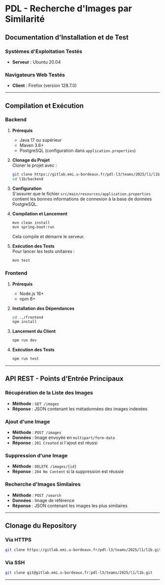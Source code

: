 # PDL - Recherche d'Images par Similarité

## Documentation d'Installation et de Test

### Systèmes d'Exploitation Testés
- **Serveur** : Ubuntu 20.04

### Navigateurs Web Testés
- **Client** : Firefox (version 128.7.0)

---

## Compilation et Exécution

### Backend

1. **Prérequis**  
   - Java 17 ou supérieur
   - Maven 3.6+
   - PostgreSQL (configuration dans `application.properties`)

2. **Clonage du Projet**  
   Cloner le projet avec :
   ```bash
   git clone https://gitlab.emi.u-bordeaux.fr/pdl-l3/teams/2025/l1/l1b.git
   cd l1b/backend
   ```

3. **Configuration**  
   S'assurer que le fichier `src/main/resources/application.properties` contient les bonnes informations de connexion à la base de données PostgreSQL.

4. **Compilation et Lancement**  
   ```bash
   mvn clean install
   mvn spring-boot:run
   ```
   Cela compile et démarre le serveur.

5. **Exécution des Tests**  
   Pour lancer les tests unitaires :
   ```bash
   mvn test
   ```

### Frontend

1. **Prérequis**  
   - Node.js 16+
   - npm 8+

2. **Installation des Dépendances**  
   ```bash
   cd ../frontend
   npm install
   ```

3. **Lancement du Client**  
   ```bash
   npm run dev
   ```

4. **Exécution des Tests**  
   ```bash
   npm run test
   ```

---

## API REST - Points d'Entrée Principaux

### Récupération de la Liste des Images
- **Méthode** : `GET /images`
- **Réponse** : JSON contenant les métadonnées des images indexées

### Ajout d'une Image
- **Méthode** : `POST /images`
- **Données** : Image envoyée en `multipart/form-data`
- **Réponse** : `201 Created` si l'ajout est réussi

### Suppression d'une Image
- **Méthode** : `DELETE /images/{id}`
- **Réponse** : `204 No Content` si la suppression est réussie

### Recherche d'Images Similaires
- **Méthode** : `POST /search`
- **Données** : Image de référence
- **Réponse** : JSON contenant les images les plus similaires

---

## Clonage du Repository

### Via HTTPS
```bash
git clone https://gitlab.emi.u-bordeaux.fr/pdl-l3/teams/2025/l1/l1b.git
```

### Via SSH
```bash
git clone git@gitlab.emi.u-bordeaux.fr:pdl-l3/teams/2025/l1/l1b.git
```

---



